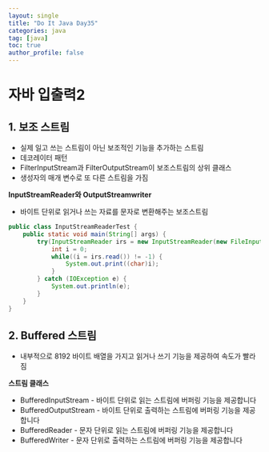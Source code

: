 ```yaml
---
layout: single
title: "Do It Java Day35"
categories: java
tag: [java]
toc: true
author_profile: false  
---
```

# 자바 입출력2

## 1.  보조 스트림

* 실제 일고 쓰는 스트림이 아닌 보조적인 기능을 추가하는 스트림
* 데코레이터 패턴
* FilterInputStream과 FilterOutputStream이 보조스트림의 상위 클래스
* 생성자의 매개 변수로 또 다른 스트림을 가짐



**InputStreamReader와 OutputStreamwriter**

* 바이트 단위로 읽거나 쓰는 자료를 문자로 변환해주는 보조스트림

```java
public class InputStreamReaderTest {
	public static void main(String[] args) {
		try(InputStreamReader irs = new InputStreamReader(new FileInputStream("reader.txt"))){
			int i = 0;
			while((i = irs.read()) != -1) {
				System.out.print((char)i);
			}
		} catch (IOException e) {
			System.out.println(e);
		}
	}
}
```



## 2. Buffered 스트림

* 내부적으로 8192 바이트 배열을 가지고 읽거나 쓰기 기능을 제공하여 속도가 빨라짐

**스트림 클래스**

* BufferedInputStream - 바이트 단위로 읽는 스트림에 버퍼링 기능을 제공합니다
* BufferedOutputStream - 바이트 단위로 출력하는 스트림에 버퍼링 기능을 제공합니다
* BufferedReader - 문자 단위로 읽는 스트림에 버퍼링 기능을 제공합니다
* BufferedWriter - 문자 단위로 출력하는 스트림에 버퍼링 기능을 제공합니다



